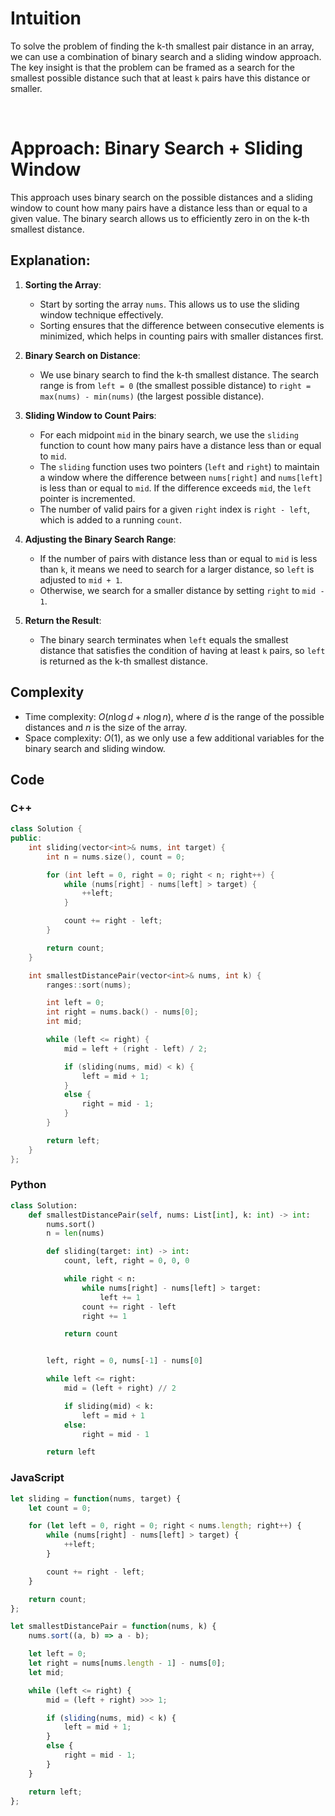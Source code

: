 # Intuition

To solve the problem of finding the k-th smallest pair distance in an array, we can use a combination of binary search and a sliding window approach. The key insight is that the problem can be framed as a search for the smallest possible distance such that at least `k` pairs have this distance or smaller.

<p>&nbsp;</p>

# Approach: Binary Search + Sliding Window

This approach uses binary search on the possible distances and a sliding window to count how many pairs have a distance less than or equal to a given value. The binary search allows us to efficiently zero in on the k-th smallest distance.

## Explanation:

1. **Sorting the Array**:

   - Start by sorting the array `nums`. This allows us to use the sliding window technique effectively.
   - Sorting ensures that the difference between consecutive elements is minimized, which helps in counting pairs with smaller distances first.

2. **Binary Search on Distance**:

   - We use binary search to find the k-th smallest distance. The search range is from `left = 0` (the smallest possible distance) to `right = max(nums) - min(nums)` (the largest possible distance).

3. **Sliding Window to Count Pairs**:

   - For each midpoint `mid` in the binary search, we use the `sliding` function to count how many pairs have a distance less than or equal to `mid`.
   - The `sliding` function uses two pointers (`left` and `right`) to maintain a window where the difference between `nums[right]` and `nums[left]` is less than or equal to `mid`. If the difference exceeds `mid`, the `left` pointer is incremented.
   - The number of valid pairs for a given `right` index is `right - left`, which is added to a running `count`.

4. **Adjusting the Binary Search Range**:

   - If the number of pairs with distance less than or equal to `mid` is less than `k`, it means we need to search for a larger distance, so `left` is adjusted to `mid + 1`.
   - Otherwise, we search for a smaller distance by setting `right` to `mid - 1`.

5. **Return the Result**:
   - The binary search terminates when `left` equals the smallest distance that satisfies the condition of having at least `k` pairs, so `left` is returned as the k-th smallest distance.

## Complexity

- Time complexity: $O(n \log d + n \log n)$, where $d$ is the range of the possible distances and $n$ is the size of the array.
- Space complexity: $O(1)$, as we only use a few additional variables for the binary search and sliding window.

## Code

### C++

```cpp
class Solution {
public:
    int sliding(vector<int>& nums, int target) {
        int n = nums.size(), count = 0;

        for (int left = 0, right = 0; right < n; right++) {
            while (nums[right] - nums[left] > target) {
                ++left;
            }

            count += right - left;
        }

        return count;
    }

    int smallestDistancePair(vector<int>& nums, int k) {
        ranges::sort(nums);

        int left = 0;
        int right = nums.back() - nums[0];
        int mid;

        while (left <= right) {
            mid = left + (right - left) / 2;

            if (sliding(nums, mid) < k) {
                left = mid + 1;
            }
            else {
                right = mid - 1;
            }
        }

        return left;
    }
};
```

### Python

```python
class Solution:
    def smallestDistancePair(self, nums: List[int], k: int) -> int:
        nums.sort()
        n = len(nums)

        def sliding(target: int) -> int:
            count, left, right = 0, 0, 0

            while right < n:
                while nums[right] - nums[left] > target:
                    left += 1
                count += right - left
                right += 1

            return count


        left, right = 0, nums[-1] - nums[0]

        while left <= right:
            mid = (left + right) // 2

            if sliding(mid) < k:
                left = mid + 1
            else:
                right = mid - 1

        return left
```

### JavaScript

```js
let sliding = function(nums, target) {
    let count = 0;

    for (let left = 0, right = 0; right < nums.length; right++) {
        while (nums[right] - nums[left] > target) {
            ++left;
        }

        count += right - left;
    }

    return count;
};

let smallestDistancePair = function(nums, k) {
    nums.sort((a, b) => a - b);

    let left = 0;
    let right = nums[nums.length - 1] - nums[0];
    let mid;

    while (left <= right) {
        mid = (left + right) >>> 1;

        if (sliding(nums, mid) < k) {
            left = mid + 1;
        }
        else {
            right = mid - 1;
        }
    }

    return left;
};
```

